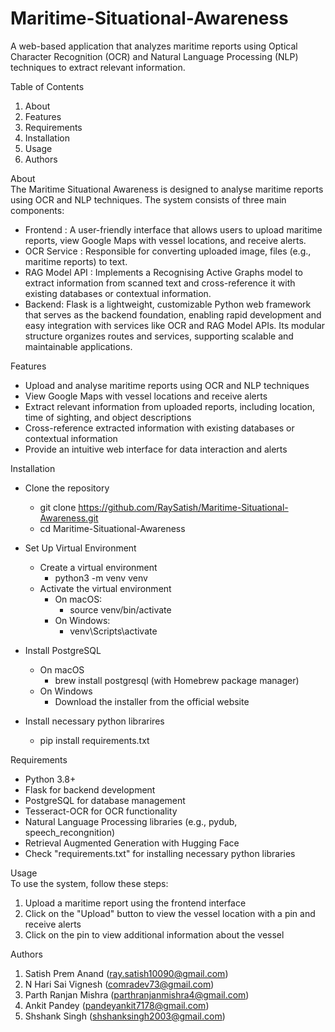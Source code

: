 # Maritime-Situational-Awareness
A web-based application that analyzes maritime reports using Optical Character Recognition (OCR) and Natural Language Processing (NLP) techniques to extract relevant information. 


Table of Contents  
1. About 
2. Features 
3. Requirements 
4. Installation 
5. Usage 
6. Authors


About  
The Maritime Situational Awareness is designed to analyse maritime reports using OCR and NLP techniques. The system consists of three main components: 

* Frontend : A user-friendly interface that allows users to upload maritime reports, view Google Maps with vessel locations, and receive alerts.
* OCR Service : Responsible for converting uploaded image,  files (e.g., maritime reports) to text.
* RAG Model API : Implements a Recognising Active Graphs model to extract information from scanned text and cross-reference it with existing databases or contextual information.
* Backend: Flask is a lightweight, customizable Python web framework that serves as the backend foundation, enabling rapid development and easy integration with services like OCR and RAG Model APIs. Its modular structure organizes routes and services, supporting scalable and maintainable applications.


Features  
* Upload and analyse maritime reports using OCR and NLP techniques
* View Google Maps with vessel locations and receive alerts
* Extract relevant information from uploaded reports, including location, time of sighting, and object descriptions
* Cross-reference extracted information with existing databases or contextual information
*  Provide an intuitive web interface for data interaction and alerts


Installation
* Clone the repository
    - git clone https://github.com/RaySatish/Maritime-Situational-Awareness.git
    - cd Maritime-Situational-Awareness

* Set Up Virtual Environment
    * Create a virtual environment
        - python3 -m venv venv
    * Activate the virtual environment
        * On macOS:
            - source venv/bin/activate
        * On Windows:
            - venv\Scripts\activate

* Install PostgreSQL
    * On macOS
        * brew install postgresql (with Homebrew package manager)
    * On Windows
        * Download the installer from the official website

* Install necessary python librarires
    - pip install requirements.txt
    

Requirements  
* Python 3.8+
* Flask for backend development
* PostgreSQL for database management
* Tesseract-OCR for OCR functionality
* Natural Language Processing libraries (e.g., pydub, speech_recongnition)
* Retrieval Augmented Generation with Hugging Face
* Check "requirements.txt" for installing necessary python libraries


Usage  
To use the system, follow these steps: 
1. Upload a maritime report using the frontend interface
2. Click on the "Upload" button to view the vessel location with a pin and receive alerts
3. Click on the pin to view additional information about the vessel


Authors
1. Satish Prem Anand (ray.satish10090@gmail.com)
2. N Hari Sai Vignesh (comradev73@gmail.com)
3. Parth Ranjan Mishra (parthranjanmishra4@gmail.com)
4. Ankit Pandey (pandeyankit7178@gmail.com)
5. Shshank Singh (shshanksingh2003@gmail.com)
